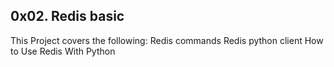 ## 0x02. Redis basic
This Project covers the following:
Redis commands
Redis python client
How to Use Redis With Python
